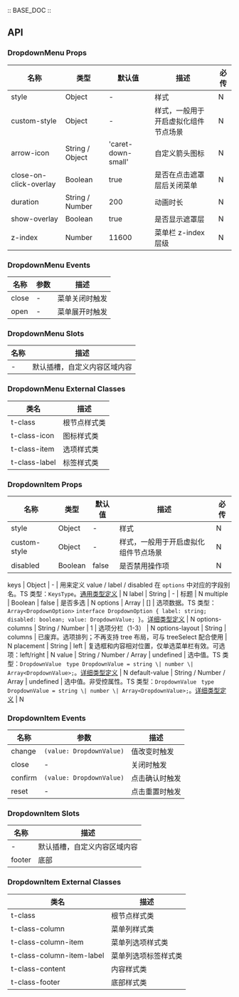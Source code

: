 :: BASE_DOC ::

## API


### DropdownMenu Props

名称 | 类型 | 默认值 | 描述 | 必传
-- | -- | -- | -- | --
style | Object | - | 样式 | N
custom-style | Object | - | 样式，一般用于开启虚拟化组件节点场景 | N
arrow-icon | String / Object | 'caret-down-small' | 自定义箭头图标 | N
close-on-click-overlay | Boolean | true | 是否在点击遮罩层后关闭菜单 | N
duration | String / Number | 200 | 动画时长 | N
show-overlay | Boolean | true | 是否显示遮罩层 | N
z-index | Number | 11600 | 菜单栏 z-index 层级 | N

### DropdownMenu Events

名称 | 参数 | 描述
-- | -- | --
close | \- | 菜单关闭时触发
open | \- | 菜单展开时触发

### DropdownMenu Slots

名称 | 描述
-- | --
\- | 默认插槽，自定义内容区域内容

### DropdownMenu External Classes

类名 | 描述
-- | --
t-class | 根节点样式类
t-class-icon | 图标样式类
t-class-item | 选项样式类
t-class-label | 标签样式类


### DropdownItem Props

名称 | 类型 | 默认值 | 描述 | 必传
-- | -- | -- | -- | --
style | Object | - | 样式 | N
custom-style | Object | - | 样式，一般用于开启虚拟化组件节点场景 | N
disabled | Boolean | false | 是否禁用操作项 | N

keys | Object | - | 用来定义 value / label / disabled 在 `options` 中对应的字段别名。TS 类型：`KeysType`。[通用类型定义](https://github.com/Tencent/tdesign-miniprogram/blob/develop/packages/components/common/common.ts) | N
label | String | - | 标题 | N
multiple | Boolean | false | 是否多选 | N
options | Array | [] | 选项数据。TS 类型：`Array<DropdownOption>` `interface DropdownOption { label: string; disabled: boolean; value: DropdownValue; }`。[详细类型定义](https://github.com/Tencent/tdesign-miniprogram/blob/develop/packages/components/dropdown-item/type.ts) | N
options-columns | String / Number | 1 | 选项分栏（1-3） | N
options-layout | String | columns | 已废弃。选项排列；不再支持 tree 布局，可与 treeSelect 配合使用 | N
placement | String | left | 复选框和内容相对位置，仅单选菜单栏有效。可选项：left/right | N
value | String / Number / Array | undefined | 选中值。TS 类型：`DropdownValue ` `type DropdownValue = string \| number \| Array<DropdownValue>;`。[详细类型定义](https://github.com/Tencent/tdesign-miniprogram/blob/develop/packages/components/dropdown-item/type.ts) | N
default-value | String / Number / Array | undefined | 选中值。非受控属性。TS 类型：`DropdownValue ` `type DropdownValue = string \| number \| Array<DropdownValue>;`。[详细类型定义](https://github.com/Tencent/tdesign-miniprogram/blob/develop/packages/components/dropdown-item/type.ts) | N

### DropdownItem Events

名称 | 参数 | 描述
-- | -- | --
change | `(value: DropdownValue)` | 值改变时触发
close | \- | 关闭时触发
confirm | `(value: DropdownValue)` | 点击确认时触发
reset | \- | 点击重置时触发

### DropdownItem Slots

名称 | 描述
-- | --
\- | 默认插槽，自定义内容区域内容
footer | 底部

### DropdownItem External Classes

类名 | 描述
-- | --
t-class | 根节点样式类
t-class-column | 菜单列样式类
t-class-column-item | 菜单列选项样式类
t-class-column-item-label | 菜单列选项标签样式类
t-class-content | 内容样式类
t-class-footer | 底部样式类
